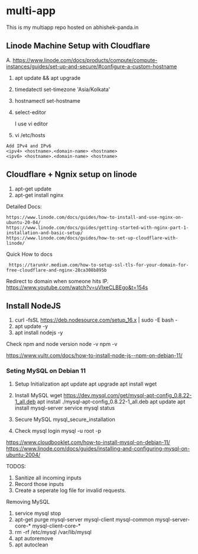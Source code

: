 # multi-app
This is my multiapp repo hosted on abhishek-panda.in



## Linode Machine Setup with Cloudflare
A. https://www.linode.com/docs/products/compute/compute-instances/guides/set-up-and-secure/#configure-a-custom-hostname
  1. apt update && apt upgrade
  2. timedatectl set-timezone 'Asia/Kolkata'
  3. hostnamectl set-hostname <hostname>
  4. select-editor
          
     I use vi editor
  
  5. vi /etc/hosts

    Add IPv4 and IPv6
    <ipv4> <hostname>.<domain-name> <hostname>
    <ipv6> <hostname>.<domain-name> <hostname>

## Cloudflare + Ngnix setup on linode
  
  1. apt-get update
  2. apt-get install nginx

Detailed Docs:

    https://www.linode.com/docs/guides/how-to-install-and-use-nginx-on-ubuntu-20-04/
    https://www.linode.com/docs/guides/getting-started-with-nginx-part-1-installation-and-basic-setup/
    https://www.linode.com/docs/guides/how-to-set-up-cloudflare-with-linode/
      
Quick How to docs
 
     https://tarunkr.medium.com/how-to-setup-ssl-tls-for-your-domain-for-free-cloudflare-and-nginx-28ca308b895b  

Redirect to domain when someone hits IP. https://www.youtube.com/watch?v=uVIxeCLBEgo&t=154s

## Install NodeJS
1. curl -fsSL https://deb.nodesource.com/setup_16.x | sudo -E bash -
2. apt update -y
3. apt install nodejs -y

Check npm and node version
node -v
npm -v

https://www.vultr.com/docs/how-to-install-node-js--npm-on-debian-11/

### Seting MySQL on Debian 11
1. Setup Initialization
    apt update
    apt upgrade
    apt install wget
2. Install MySQL
    wget https://dev.mysql.com/get/mysql-apt-config_0.8.22-1_all.deb
    apt install ./mysql-apt-config_0.8.22-1_all.deb
    apt update
    apt install mysql-server
    service mysql status
3. Secure MySQL
    mysql_secure_installation

4. Check mysql login
    mysql -u root -p

https://www.cloudbooklet.com/how-to-install-mysql-on-debian-11/
https://www.linode.com/docs/guides/installing-and-configuring-mysql-on-ubuntu-2004/



TODOS:

1. Sanitize all incoming inputs
2. Record those inputs 
3. Create a seperate log file for invalid requests.




Removing MySQL

1. service mysql stop
2. apt-get purge mysql-server mysql-client mysql-common mysql-server-core-* mysql-client-core-*
3. rm -rf /etc/mysql /var/lib/mysql
4. apt autoremove
5. apt autoclean

